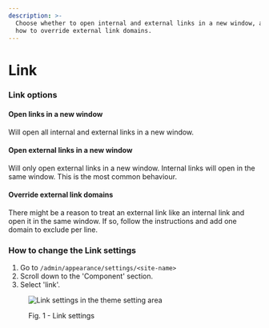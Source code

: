 ```yaml
---
description: >-
  Choose whether to open internal and external links in a new window, and learn
  how to override external link domains.
---
```


# Link

### Link options

#### Open links in a new window

Will open all internal and external links in a new window.

#### Open external links in a new window

Will only open external links in a new window. Internal links will open in the same window. This is the most common behaviour.

#### Override external link domains

There might be a reason to treat an external link like an internal link and open it in the same window. If so, follow the instructions and add one domain to exclude per line.

### How to change the Link settings&#x20;

1. Go to `/admin/appearance/settings/<site-name>`
2. Scroll down to the 'Component' section.
3. Select 'link'.

<figure><img src="../../../.gitbook/assets/image (60).png" alt="Link settings in the theme setting area"><figcaption><p>Fig. 1 - Link settings</p></figcaption></figure>
